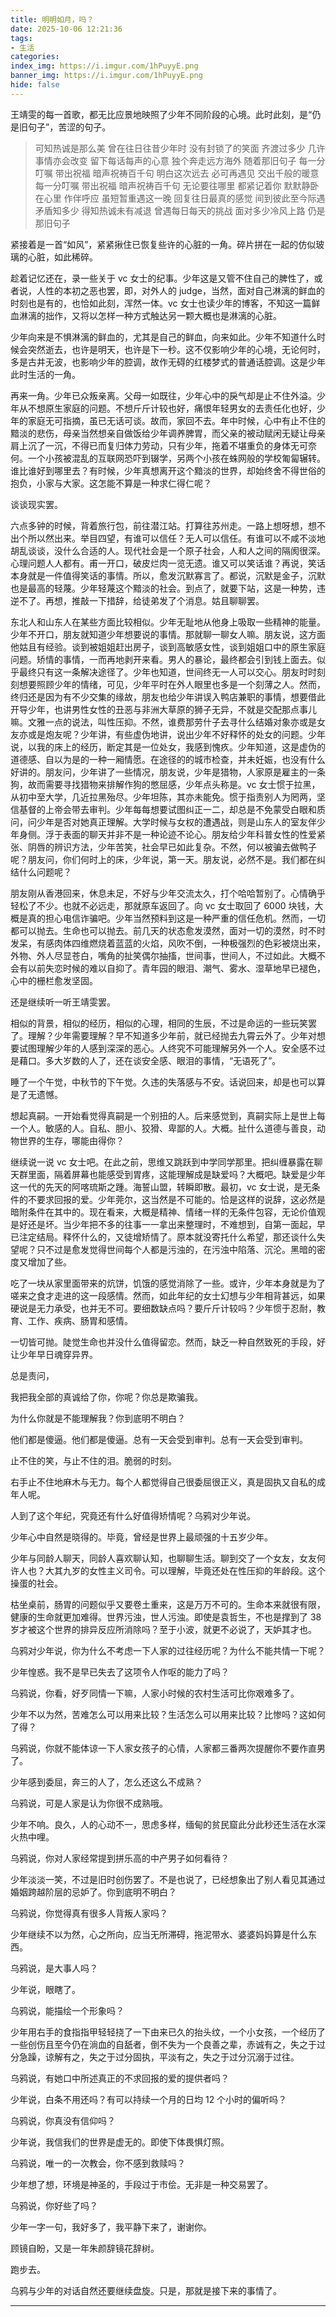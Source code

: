 ```yaml
---
title: 明明如月，吗？
date: 2025-10-06 12:21:36
tags:
- 生活
categories:
index_img: https://i.imgur.com/1hPuyyE.png
banner_img: https://i.imgur.com/1hPuyyE.png
hide: false
---
```


王靖雯的每一首歌，都无比应景地映照了少年不同阶段的心境。此时此刻，是“仍是旧句子”，苦涩的句子。

> 可知热诚是那么美
> 曾在往日往昔少年时
> 没有封锁了的笑面
> 齐渡过多少
> 几许事情亦会改变
> 留下每话每声的心意
> 独个奔走远方海外
> 随着那旧句子
> 每一分叮嘱
> 带出祝福
> 暗声祝祷百千句
> 明白这次远去
> 必可再遇见
> 交出千般的暖意
> 每一分叮嘱
> 带出祝福
> 暗声祝祷百千句
> 无论要往哪里
> 都紧记着你
> 默默静卧在心里
> 作伴呼应
> 虽短暂重遇这一晚
> 回复往日最真的感觉
> 间到彼此至今际遇
> 矛盾知多少
> 得知热诚未有减退
> 曾遇每日每天的挑战
> 面对多少冷风上路
> 仍是那旧句子

紧接着是一首“如风”，紧紧揪住已恢复些许的心脏的一角。碎片拼在一起的仿似玻璃的心脏，如此稀碎。

趁着记忆还在，录一些关于 vc 女士的纪事。少年这是又管不住自己的脾性了，或者说，人性的本初之恶也罢，即，对外人的 judge，当然，面对自己淋漓的鲜血的时刻也是有的，也恰如此刻，浑然一体。vc 女士也读少年的博客，不知这一篇鲜血淋漓的拙作，又将以怎样一种方式触达另一颗大概也是淋漓的心脏。

少年向来是不惧淋漓的鲜血的，尤其是自己的鲜血，向来如此。少年不知道什么时候会突然逝去，也许是明天，也许是下一秒。这不仅影响少年的心境，无论何时，多是古井无波，也影响少年的腔调，故作无碍的红楼梦式的普通话腔调。这是少年此时生活的一角。

再来一角。少年已众叛亲离。父母一如既往，少年心中的戾气却是止不住外溢。少年从不想原生家庭的问题。不想斤斤计较也好，痛恨年轻男女的去责任化也好，少年的家庭无可指摘，虽已无话可谈。故而，家回不去。年中时候，心中有止不住的黯淡的悲伤，母亲当然想亲自做饭给少年调养脾胃，而父亲的被动赋闲无疑让母亲肩上沉了一沉，不得已而复归体力劳动，只有少年，拖着不堪重负的身体无可奈何。一个小孩被混乱的互联网恐吓到辍学，另两个小孩在蛛网般的学校匍匐辗转。谁比谁好到哪里去？有时候，少年真想离开这个黯淡的世界，却始终舍不得世俗的抱负，小家与大家。这怎能不算是一种求仁得仁呢？

谈谈现实罢。

六点多钟的时候，背着旅行包，前往潜江站。打算往苏州走。一路上想呀想，想不出个所以然出来。举目四望，有谁可以信任？无人可以信任。有谁可以不咸不淡地胡乱谈谈，没什么合适的人。现代社会是一个原子社会，人和人之间的隔阂很深。心理问题人人都有。甫一开口，破皮烂肉一览无遗。谁又可以笑话谁？再说，笑话本身就是一件值得笑话的事情。所以，愈发沉默寡言了。都说，沉默是金子，沉默也是最高的轻蔑。少年轻蔑这个黯淡的社会。到点了，就要下站，这是一种势，违逆不了。再想，推敲一下措辞，给徒弟发了个消息。姑且聊聊罢。

东北人和山东人在某些方面比较相似。少年无耻地从他身上吸取一些精神的能量。少年不开口，朋友就知道少年想要说的事情。那就聊一聊女人嘛。朋友说，这方面他姑且有经验。谈到被姐姐赶出房子，谈到高敏感女性，谈到姐姐口中的原生家庭问题。矫情的事情，一而再地剥开来看。男人的暴论，最终都会引到钱上面去。似乎最终只有这一条解决途径了。少年也知道，世间终无一人可以交心。朋友时时刻刻想要照顾少年的情绪，可见，少年平时在外人眼里也多是一个刻薄之人。然而，终归还是因为有不少交集的缘故，朋友也给少年讲误入鸭店兼职的事情，想要借此开导少年，也讲男性女性的丑恶与非洲大草原的狮子无异，不就是交配那点事儿嘛。文雅一点的说法，叫性压抑。不然，谁费那劳什子去寻什么结婚对象亦或是女友亦或是炮友呢？少年讲，有些虚伪地讲，说出少年不好释怀的处女的问题。少年说，以我的床上的经历，断定其是一位处女，我感到愧疚。少年知道，这是虚伪的道德感、自以为是的一种一厢情愿。在途径的的城市检查，并未妊娠，也没有什么好讲的。朋友问，少年讲了一些情况，朋友说，少年是猎物，人家原是雇主的一条狗，故而需要寻找猎物来排解作狗的憋屈感，少年点头称是。vc 女士惯于拉黑，从初中至大学，几近拉黑殆尽。少年坦陈，其亦未能免。惯于指责别人为罔两，坚信基督的上帝会带去审判。少年每每想要试图纠正一二，却总是不免蒙受白眼和质问，问少年是否对她真正理解。大学时候与女权的遭遇战，则是山东人的室友伴少年身侧。浮于表面的聊天并非不是一种论迹不论心。朋友给少年科普女性的性爱紧张、阴唇的辨识方法，少年苦笑，社会早已如此复杂。不然，何以被骗去做鸭子呢？朋友问，你们何时上的床，少年说，第一天。朋友说，必然不是。我们都在纠结什么问题呢？

朋友刚从香港回来，休息未足，不好与少年交流太久，打个哈哈暂别了。心情确乎轻松了不少。也就不必远走，那就原车返回了。向 vc 女士取回了 6000 块钱，大概是真的担心电信诈骗吧。少年当然预料到这是一种严重的信任危机。然而，一切都可以抛去。生命也可以抛去。前几天的状态愈发漠然，面对一切的漠然，时不时发呆，有感肉体四维燃烧着蓝蓝的火焰，风吹不倒，一种极强烈的色彩被烧出来，外物、外人尽显苍白，嘴角的扯笑偶尔抽搐，世间事，世间人，不过如此。大概不会有以前失恋时候的难以自抑了。青年园的眼泪、潮气、雾水、湿草地早已褪色，心中的栅栏愈发坚固。

还是继续听一听王靖雯罢。

相似的背景，相似的经历，相似的心理，相同的生辰，不过是命运的一些玩笑罢了。理解？少年需要理解？早不知道多少年前，就已经抛去九霄云外了。少年对想要试图理解少年的人感到深深的恶心。人终究不可能理解另外一个人。安全感不过是藉口。多大岁数的人了，还在谈安全感、眼泪的事情，“无语死了”。

睡了一个午觉，中秋节的下午觉。久违的失落感与不安。话说回来，却是也可以算是了无遗憾。

想起真嗣。一开始看觉得真嗣是一个别扭的人。后来感觉到，真嗣实际上是世上每一个人。敏感的人。自私、胆小、狡猾、卑鄙的人。大概。扯什么道德与善良，动物世界的生存，哪能由得你？

继续说一说 vc 女士吧。在此之前，思维又跳跃到中学同学那里。把纠缠暴露在聊天群里面，隔着屏幕也能感受到胃疼，这能理解成是缺爱吗？大概吧。缺爱是少年这一代的先天的阿喀琉斯之踵。海誓山盟，转瞬即散。最初，vc 女士说，是无条件的不要求回报的爱。少年莞尔，这当然是不可能的。恰是这样的说辞，这必然是暗附条件在其中的。现在看来，大概是精神、情绪一样的无条件包容，无论价值观是好还是坏。当少年把不多的往事一一拿出来整理时，不难想到，自第一面起，早已注定结局。释怀什么的，又徒增矫情了。原本就没寄托什么希望，那还谈什么失望呢？只不过是愈发觉得世间每个人都是污浊的，在污浊中陷落、沉沦。黑暗的密度又增加了些。

吃了一块从家里面带来的炕饼，饥饿的感觉消除了一些。或许，少年本身就是为了嗟来之食才走进的这一段感情。然而，如此年纪的女士幻想与少年相背甚远，如果硬说是无力承受，也并无不可。要细数缺点吗？要斤斤计较吗？少年惯于忍耐，教育、工作、疾病、肠胃和感情。

一切皆可抛。陡觉生命也并没什么值得留恋。然而，缺乏一种自然致死的手段，好让少年早日魂穿异界。

总是责问，

我把我全部的真诚给了你，你呢？你总是欺骗我。

为什么你就是不能理解我？你到底明不明白？

他们都是傻逼。他们都是傻逼。总有一天会受到审判。总有一天会受到审判。

止不住的笑，与止不住的泪。脆弱的时刻。

右手止不住地麻木与无力。每个人都觉得自己很委屈很正义，真是固执又自私的成年人呢。

人到了这个年纪，究竟还有什么好值得矫情呢？乌鸦对少年说。

少年心中自然是晓得的。毕竟，曾经是世界上最顽强的十五岁少年。

少年与同龄人聊天，同龄人喜欢聊认知，也聊聊生活。聊到交了一个女友，女友何许人也？大其九岁的女性主义司令。可以理解，毕竟还处在性压抑的年龄段。这个操蛋的社会。

枯坐桌前，肠胃的问题似乎又要卷土重来，这是万万不可的。生命本来就很有限，健康的生命就更加难得。世界污浊，世人污浊。即使是袁哲生，不也是撑到了 38 岁才被这个世界的排异反应所消除吗？至于小波，就更不必说了，天妒其才也。

乌鸦对少年说，你为什么不考虑一下人家的过往经历呢？为什么不能共情一下呢？

少年惶惑。我不是早已失去了这项令人作呕的能力了吗？

乌鸦说，你看，好歹同情一下嘛，人家小时候的农村生活可比你艰难多了。

少年不以为然，苦难怎么可以用来比较？生活怎么可以用来比较？比惨吗？这如何了得？

乌鸦说，你就不能体谅一下人家女孩子的心情，人家都三番两次提醒你不要作直男了。

少年感到委屈，奔三的人了，怎么还这么不成熟？

乌鸦说，可是人家是认为你很不成熟哦。

少年不响。良久，人的心动不一，思虑多样，缅甸的贫民窟此分此秒还生活在水深火热中哩。

乌鸦说，你对人家经常提到拼乐高的中产男子如何看待？

少年淡淡一笑，不过是旧时创伤罢了。不是也说了，已经想象出了别人看见其通过婚姻跨越阶层的忌妒了。你到底明不明白？

乌鸦说，你觉得真有很多人背叛人家吗？

少年继续不以为然，心之所向，应当无所滞碍，拖泥带水、婆婆妈妈算是什么东西。

乌鸦说，是大事人吗？

少年说，眼瞎了。

乌鸦说，能描绘一个形象吗？

少年用右手的食指指甲轻轻挠了一下由来已久的抬头纹，一个小女孩，一个经历了一些创伤且至今仍在淌血的自舐者，倒不失为一个良善之辈，赤诚有之，失之于过分急躁，谅解有之，失之于过分固执，平淡有之，失之于过分沉溺于过往。

乌鸦说，有她口中所述真正的不求回报的爱的提供者吗？

少年说，白条不用还吗？有可以持续一个月的日均 12 个小时的偏听吗？

乌鸦说，你真没有信仰吗？

少年说，我信我们的世界是虚无的。即使下体畏惧灯照。

乌鸦说，唯一的一次教会，你不感到救赎吗？

少年想了想，环境是神圣的，手段过于市侩。无非是一种交易罢了。

乌鸦说，你好些了吗？

少年一字一句，我好多了，我平静下来了，谢谢你。

顾镜自盼，又是一年朱颜辞镜花辞树。

跑步去。

乌鸦与少年的对话自然还要继续盘旋。只是，那就是接下来的事情了。

------
